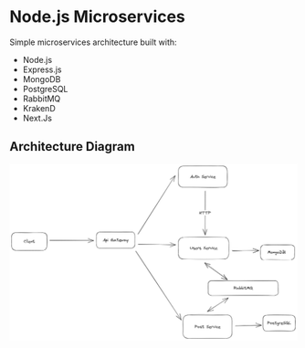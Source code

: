 # Node.js Microservices

Simple microservices architecture built with:

- Node.js
- Express.js
- MongoDB
- PostgreSQL
- RabbitMQ
- KrakenD
- Next.Js

## Architecture Diagram
![architecture diagram](https://github.com/davidPardoC/nodejs_microservices/blob/main/resources/arcuitecture_diagram.png?raw=true)
